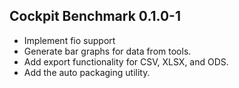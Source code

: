 ## Cockpit Benchmark 0.1.0-1

* Implement fio support
* Generate bar graphs for data from tools.
* Add export functionality for CSV, XLSX, and ODS.
* Add the auto packaging utility.
